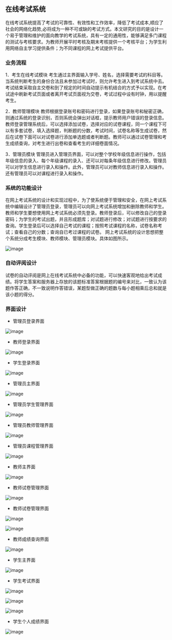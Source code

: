 ## 在线考试系统


在线考试系统提高了考试的可靠性、有效性和工作效率，降低了考试成本,顺应了社会的网络化趋势,必将成为一种不可或缺的考试方式。本文研究的目的是设计一个易于管理和维护的面向教学的考试系统，具有一定的通用性，能够满足多门课程的测试与考核要求。为教师开展平时考核及期末考核提供一个考核平台；为学生利用网络自主学习提供条件；为不同课程的网上考试提供平台。

### 业务流程

1．考生在线考试模块
考生通过主界面输入学号、姓名，选择需要考试的科目等。当系统判断考生的身份合法且未参加过考试时，则允许考生进入到考试系统中去。考试结束采取自主交卷和到了规定的时间自动提示有机结合的方式予以实现。在考试途中刷新考试页面或者离开考试页面视为交卷，考试过程中设有时钟，用以提醒考生。

2．教师管理模块
教师根据登录账号和密码进行登录，如果登录账号和秘密正确，则通过系统的登录识别，否则系统会弹出对话框，提示教师用户错误的登录信息。教师登录管理系统后，可以选择添加试卷，选择对应的试卷课程，同一个课程下可以有多套试卷，填入选择题，判断题的分数，考试时间，试卷名称等生成试卷，然后在试卷下面可以对试卷进行添加单选题或者判断题。教师可以通过试卷管理和考生成绩查询，对考生进行出卷和查看考生的详细卷面情况。

 3．管理员模块
管理员进入管理员界面，可以对整个学校年级信息进行操作，包括年级信息的录入、每个年级课程的录入、还可以对每条年级信息进行修改。管理员可以对学生信息进行录入和操作。此外，管理员可以对教师信息进行录入和操作。还有管理员可以对课程进行录入和操作。


### 系统的功能设计

在网上考试系统的设计和实现过程中，为了使系统便于管理和安全，在网上考试系统中编辑设计了管理员登录，管理员可以向网上考试系统增加和删除教师和学生。教师和学生要想使用网上考试系统必须先登录。教师登录后，可以修改自己的登录密码；为学生的考试出题，并且形成题库；对试题进行修改；对试题进行按要求的查询。学生登录后可以选择自己考试的课程；按照考试课程的名称，试卷名称考试；查看自己的分数；查询自已考过课程的试卷。
网上考试系统的设计思想把整个系统分成考生模块、教师模块、管理员模块。具体如图所示。

![image](https://github.com/cckevincyh/OnLineTest/blob/master/img/0.png)



### 自动评阅设计

试卷的自动评阅是网上在线考试系统中必备的功能，可以快速客观地给出考试成绩。将学生答案和服务器上存放的该题标准答案根据题的编号来对比，一致认为该题作答正确，不一致说明作答错误，某题型做正确的题数与每小题相乘后总和就是该小题的得分。



### 界面设计



- 管理员登录界面

![image](https://github.com/cckevincyh/OnLineTest/blob/master/img/2.png)

- 教师登录界面

![image](https://github.com/cckevincyh/OnLineTest/blob/master/img/1.png)

- 学生登录界面

![image](https://github.com/cckevincyh/OnLineTest/blob/master/img/3.png)

- 管理员主界面

![image](https://github.com/cckevincyh/OnLineTest/blob/master/img/4.png)

- 管理员学生管理界面

![image](https://github.com/cckevincyh/OnLineTest/blob/master/img/6.png)

- 管理员教师管理界面

![image](https://github.com/cckevincyh/OnLineTest/blob/master/img/5.png)


- 管理员课程管理界面

![image](https://github.com/cckevincyh/OnLineTest/blob/master/img/7.png)

- 教师主界面

![image](https://github.com/cckevincyh/OnLineTest/blob/master/img/8.png)

- 教师试卷管理界面

![image](https://github.com/cckevincyh/OnLineTest/blob/master/img/9.png)

- 教师试卷管理界面

![image](https://github.com/cckevincyh/OnLineTest/blob/master/img/9.png)

![image](https://github.com/cckevincyh/OnLineTest/blob/master/img/10.png)

- 教师成绩查询界面

![image](https://github.com/cckevincyh/OnLineTest/blob/master/img/11.png)

- 学生主界面

![image](https://github.com/cckevincyh/OnLineTest/blob/master/img/12.png)


- 学生考试界面

![image](https://github.com/cckevincyh/OnLineTest/blob/master/img/13.png)


![image](https://github.com/cckevincyh/OnLineTest/blob/master/img/14.png)

![image](https://github.com/cckevincyh/OnLineTest/blob/master/img/15.png)


- 学生个人成绩界面

![image](https://github.com/cckevincyh/OnLineTest/blob/master/img/16.png)